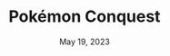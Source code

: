 ---
layout: nds
host: "2"
title: "Pokémon Conquest"
categories:
 - approved
 - nds
 - universal
 - safe
tags:
- pokemon
- spinoff
series:
- pokemon
date: May 19, 2023
permalink: /games/pokemon-conquest/play/details
publisher: The Pokémon Company
gid: pokemon-conquest
edition: us
---